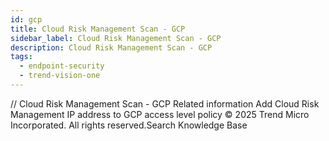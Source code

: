 ```yaml
---
id: gcp
title: Cloud Risk Management Scan - GCP
sidebar_label: Cloud Risk Management Scan - GCP
description: Cloud Risk Management Scan - GCP
tags:
  - endpoint-security
  - trend-vision-one
---
```


/*<![CDATA[*/ $('#title').html($('meta[name=map-description]').attr('content')); /*]]>*/ Cloud Risk Management Scan - GCP Related information Add Cloud Risk Management IP address to GCP access level policy © 2025 Trend Micro Incorporated. All rights reserved.Search Knowledge Base